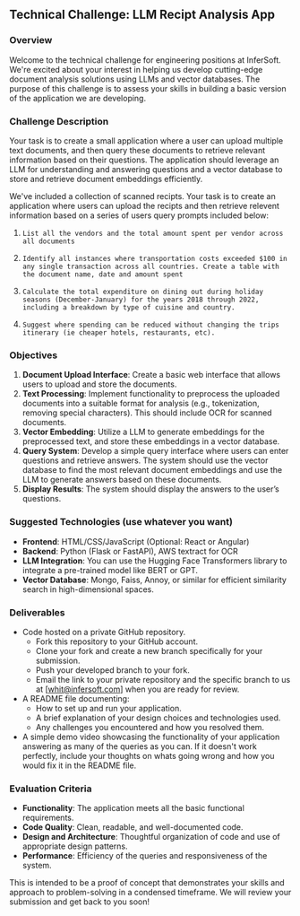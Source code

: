 ## Technical Challenge: LLM Recipt Analysis App

### Overview
Welcome to the technical challenge for engineering positions at InferSoft. We're excited about your interest in helping us develop cutting-edge document analysis solutions using LLMs and vector databases. The purpose of this challenge is to assess your skills in building a basic version of the application we are developing.

### Challenge Description
Your task is to create a small application where a user can upload multiple text documents, and then query these documents to retrieve relevant information based on their questions. The application should leverage an LLM for understanding and answering questions and a vector database to store and retrieve document embeddings efficiently.

We've included a collection of scanned recipts. Your task is to create an application where users can upload the recipts and then retrieve relevent information based on a series of users query prompts included below:

1. `List all the vendors and the total amount spent per vendor across all documents`

2. `Identify all instances where transportation costs exceeded $100 in any single transaction across all countries. Create a table with the document name, date and amount spent`

3. `Calculate the total expenditure on dining out during holiday seasons (December-January) for the years 2018 through 2022, including a breakdown by type of cuisine and country.`

4. `Suggest where spending can be reduced without changing the trips itinerary (ie cheaper hotels, restaurants, etc).`

### Objectives
1. **Document Upload Interface**: Create a basic web interface that allows users to upload and store the documents. 
2. **Text Processing**: Implement functionality to preprocess the uploaded documents into a suitable format for analysis (e.g., tokenization, removing special characters). This should include OCR for scanned documents.
3. **Vector Embedding**: Utilize a LLM to generate embeddings for the preprocessed text, and store these embeddings in a vector database.
4. **Query System**: Develop a simple query interface where users can enter questions and retrieve answers. The system should use the vector database to find the most relevant document embeddings and use the LLM to generate answers based on these documents.
5. **Display Results**: The system should display the answers to the user’s questions.

### Suggested Technologies (use whatever you want)
- **Frontend**: HTML/CSS/JavaScript (Optional: React or Angular)
- **Backend**: Python (Flask or FastAPI), AWS textract for OCR
- **LLM Integration**: You can use the Hugging Face Transformers library to integrate a pre-trained model like BERT or GPT.
- **Vector Database**: Mongo, Faiss, Annoy, or similar for efficient similarity search in high-dimensional spaces.

### Deliverables
- Code hosted on a private GitHub repository.
  - Fork this repository to your GitHub account.
  - Clone your fork and create a new branch specifically for your submission.
  - Push your developed branch to your fork.
  - Email the link to your private repository and the specific branch to us at [whit@infersoft.com] when you are ready for review. 
- A README file documenting:
  - How to set up and run your application.
  - A brief explanation of your design choices and technologies used.
  - Any challenges you encountered and how you resolved them.
- A simple demo video showcasing the functionality of your application answering as many of the queries as you can. If it doesn't work perfectly, include your thoughts on whats going wrong and how you would fix it in the README file.


### Evaluation Criteria
- **Functionality**: The application meets all the basic functional requirements.
- **Code Quality**: Clean, readable, and well-documented code.
- **Design and Architecture**: Thoughtful organization of code and use of appropriate design patterns.
- **Performance**: Efficiency of the queries and responsiveness of the system.

This is intended to be a proof of concept that demonstrates your skills and approach to problem-solving in a condensed timeframe. We will review your submission and get back to you soon!
